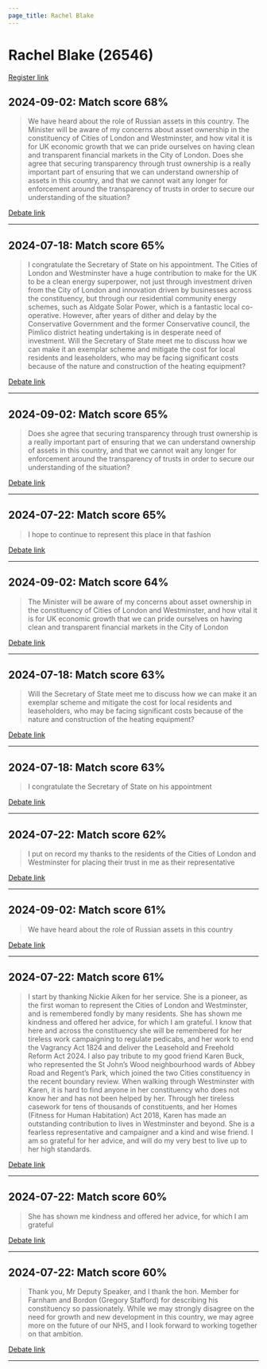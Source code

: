 ```yaml
---
page_title: Rachel Blake
---
```


# Rachel Blake  (26546)

[Register link](https://www.theyworkforyou.com/mp/26546/register)



## 2024-09-02: Match score 68%

>We have heard about the role of Russian assets in this country. The Minister will be aware of my concerns about asset ownership in the constituency of Cities of London and Westminster, and how vital it is for UK economic growth that we can pride ourselves on having clean and transparent financial markets in the City of London. Does she agree that securing transparency through trust ownership is a really important part of ensuring that we can understand ownership of assets in this country, and that we cannot wait any longer for enforcement around the transparency of trusts in order to secure our understanding of the situation?

[Debate link](https://www.theyworkforyou.com/debates/?id=2024-09-02a.33.1) 

---



## 2024-07-18: Match score 65%

>I congratulate the Secretary of State on his appointment. The Cities of London and Westminster have a huge contribution to make for the UK to be a clean energy superpower, not just through investment driven from the City of London and innovation driven by businesses across the constituency, but through our residential community energy schemes, such as Aldgate Solar Power, which is a fantastic local co-operative. However, after years of dither and delay by the Conservative Government and the former Conservative council, the Pimlico district heating undertaking is in desperate need of investment. Will the Secretary of State meet me to discuss how we can make it an exemplar scheme and mitigate the cost for local residents and leaseholders, who may be facing significant costs because of the nature and construction of the heating equipment?

[Debate link](https://www.theyworkforyou.com/debates/?id=2024-07-18f.201.0) 

---



## 2024-09-02: Match score 65%

>Does she agree that securing transparency through trust ownership is a really important part of ensuring that we can understand ownership of assets in this country, and that we cannot wait any longer for enforcement around the transparency of trusts in order to secure our understanding of the situation?

[Debate link](https://www.theyworkforyou.com/debates/?id=2024-09-02a.33.1) 

---



## 2024-07-22: Match score 65%

>I hope to continue to represent this place in that fashion

[Debate link](https://www.theyworkforyou.com/debates/?id=2024-07-22e.450.1) 

---



## 2024-09-02: Match score 64%

>The Minister will be aware of my concerns about asset ownership in the constituency of Cities of London and Westminster, and how vital it is for UK economic growth that we can pride ourselves on having clean and transparent financial markets in the City of London

[Debate link](https://www.theyworkforyou.com/debates/?id=2024-09-02a.33.1) 

---



## 2024-07-18: Match score 63%

>Will the Secretary of State meet me to discuss how we can make it an exemplar scheme and mitigate the cost for local residents and leaseholders, who may be facing significant costs because of the nature and construction of the heating equipment?

[Debate link](https://www.theyworkforyou.com/debates/?id=2024-07-18f.201.0) 

---



## 2024-07-18: Match score 63%

>I congratulate the Secretary of State on his appointment

[Debate link](https://www.theyworkforyou.com/debates/?id=2024-07-18f.201.0) 

---



## 2024-07-22: Match score 62%

>I put on record my thanks to the residents of the Cities of London and Westminster for placing their trust in me as their representative

[Debate link](https://www.theyworkforyou.com/debates/?id=2024-07-22e.450.1) 

---



## 2024-09-02: Match score 61%

>We have heard about the role of Russian assets in this country

[Debate link](https://www.theyworkforyou.com/debates/?id=2024-09-02a.33.1) 

---



## 2024-07-22: Match score 61%

>I start by thanking Nickie Aiken for her service. She is a pioneer, as the first woman to represent the Cities of London and Westminster, and is remembered fondly by many residents. She has shown me kindness and offered her advice, for which I am grateful. I know that here and across the constituency she will be remembered for her tireless work campaigning to regulate pedicabs, and her work to end the Vagrancy Act 1824 and deliver the Leasehold and Freehold Reform Act 2024. I also pay tribute to my good friend Karen Buck, who represented the St John’s Wood neighbourhood wards of Abbey Road and Regent’s Park, which joined the two Cities constituency in the recent boundary review. When walking through Westminster with Karen, it is hard to find anyone in her constituency who does not know her and has not been helped by her. Through her tireless casework for tens of thousands of constituents, and her Homes (Fitness for Human Habitation) Act 2018, Karen has made an outstanding contribution to lives in Westminster and beyond. She is a fearless representative and campaigner and a kind and wise friend. I am so grateful for her advice, and will do my very best to live up to her high standards.

[Debate link](https://www.theyworkforyou.com/debates/?id=2024-07-22e.450.1) 

---



## 2024-07-22: Match score 60%

>She has shown me kindness and offered her advice, for which I am grateful

[Debate link](https://www.theyworkforyou.com/debates/?id=2024-07-22e.450.1) 

---



## 2024-07-22: Match score 60%

>Thank you, Mr Deputy Speaker, and I thank the hon. Member for Farnham and Bordon  (Gregory Stafford) for describing his constituency so passionately. While we may strongly disagree on the need for growth and new development in this country, we may agree more on the future of our NHS, and I look forward to working together on that ambition.

[Debate link](https://www.theyworkforyou.com/debates/?id=2024-07-22e.450.1) 

---

